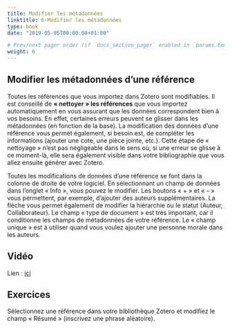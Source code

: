 ```yaml
---
title: Modifier les métadonnées
linktitle: 6-Modifier les métadonnées
type: book
date: "2019-05-05T00:00:00+01:00"

# Prev/next pager order (if `docs_section_pager` enabled in `params.toml`)
weight: 6
---
```


## Modifier les métadonnées d’une référence

Toutes les références que vous importez dans Zotero sont modifiables. Il est conseillé de **« nettoyer » les références** que vous importez automatiquement en vous assurant que les données correspondent bien à vos besoins. En effet, certaines erreurs peuvent se glisser dans les métadonnées (en fonction de la base). La modification des données d’une référence vous permet également, si besoin est, de compléter les informations (ajouter une cote, une pièce jointe, etc.). Cette étape de « nettoyage » n’est pas négligeable dans le sens où, si une erreur se glisse à ce moment-là, elle sera également visible dans votre bibliographie que vous allez ensuite générer avec Zotero.

Toutes les modifications de données d’une référence se font dans la colonne de droite de votre logiciel. En sélectionnant un champ de données dans l’onglet « Info », vous pouvez le modifier. Les boutons « + » et « – » vous permettent, par exemple, d’ajouter des auteurs supplémentaires. La flèche vous permet également de modifier la hiérarchie ou le statut (Auteur, Collaborateur). Le champ « type de document » est très important, car il conditionne les champs de métadonnées de votre référence. Le « champ unique » est à utiliser quand vous voulez ajouter une personne morale dans les auteurs.

## Vidéo

Lien : [ici](http://g.recordit.co/zH6qvHUVCG.gif)

## Exercices

Sélectionnez une référence dans votre bibliothèque Zotero et modifiez le champ « Résumé » (inscrivez une phrase aléatoire).
